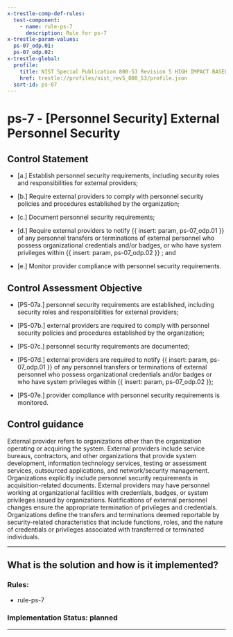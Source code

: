 ```yaml
---
x-trestle-comp-def-rules:
  test-component:
    - name: rule-ps-7
      description: Rule for ps-7
x-trestle-param-values:
  ps-07_odp.01:
  ps-07_odp.02:
x-trestle-global:
  profile:
    title: NIST Special Publication 800-53 Revision 5 HIGH IMPACT BASELINE
    href: trestle://profiles/nist_rev5_800_53/profile.json
  sort-id: ps-07
---
```


# ps-7 - \[Personnel Security\] External Personnel Security

## Control Statement

- \[a.\] Establish personnel security requirements, including security roles and responsibilities for external providers;

- \[b.\] Require external providers to comply with personnel security policies and procedures established by the organization;

- \[c.\] Document personnel security requirements;

- \[d.\] Require external providers to notify {{ insert: param, ps-07_odp.01 }} of any personnel transfers or terminations of external personnel who possess organizational credentials and/or badges, or who have system privileges within {{ insert: param, ps-07_odp.02 }} ; and

- \[e.\] Monitor provider compliance with personnel security requirements.

## Control Assessment Objective

- \[PS-07a.\] personnel security requirements are established, including security roles and responsibilities for external providers;

- \[PS-07b.\] external providers are required to comply with personnel security policies and procedures established by the organization;

- \[PS-07c.\] personnel security requirements are documented;

- \[PS-07d.\] external providers are required to notify {{ insert: param, ps-07_odp.01 }} of any personnel transfers or terminations of external personnel who possess organizational credentials and/or badges or who have system privileges within {{ insert: param, ps-07_odp.02 }};

- \[PS-07e.\] provider compliance with personnel security requirements is monitored.

## Control guidance

External provider refers to organizations other than the organization operating or acquiring the system. External providers include service bureaus, contractors, and other organizations that provide system development, information technology services, testing or assessment services, outsourced applications, and network/security management. Organizations explicitly include personnel security requirements in acquisition-related documents. External providers may have personnel working at organizational facilities with credentials, badges, or system privileges issued by organizations. Notifications of external personnel changes ensure the appropriate termination of privileges and credentials. Organizations define the transfers and terminations deemed reportable by security-related characteristics that include functions, roles, and the nature of credentials or privileges associated with transferred or terminated individuals.

______________________________________________________________________

## What is the solution and how is it implemented?

<!-- For implementation status enter one of: implemented, partial, planned, alternative, not-applicable -->

<!-- Note that the list of rules under ### Rules: is read-only and changes will not be captured after assembly to JSON -->

<!-- Add control implementation description here for control: ps-7 -->

### Rules:

  - rule-ps-7

### Implementation Status: planned

______________________________________________________________________
